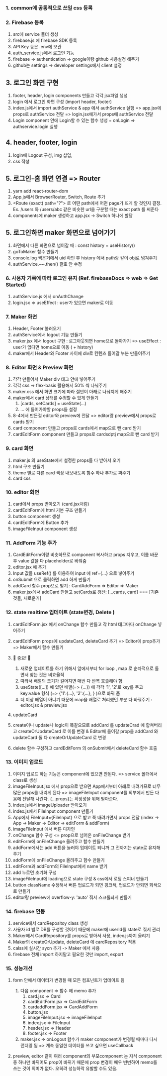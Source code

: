 ### 1. common에 공통적으로 쓰일 css 등록

### 2. Firebase 등록

1. src에 service 폴더 생성
2. firebase.js 에 firebase SDK 등록
3. API Key 등은 .env에 보관
4. auth_service.js에서 로그인 기능
5. firebase -> authentication -> google이랑 github 사용설정 해주기
6. github는 settings -> developer settings에서 client 설정

## 3. 로그인 화면 구현

1. footer, header, login components 만들고 각각 jsx파일 생성
2. login 에서 로그인 화면 구성 (import header, footer)
3. index.js에서 import authService & app 에서 authService 실행
   => app.jsx에 props로 authService 전달
   => login.jsx에가서 props에 authService 전달
4. Login component 안에 Login할 수 있는 함수 생성 = onLogin => authservice.login 실행

## 4. header, footer, login

1. login에 Logout 구성, img 삽입,
2. css 작성

## 5. 로그인-홈 화면 연결 => Router

1. yarn add react-router-dom
2. App.js에서 BrowserRouter, Switch, Route 추가
3. <Route (exact) path="?"> 로 어떤 path에서 어떤 page가 뜨게 할 것인지 결정. Ex. /users 와 /users/abc 같은 비슷한 url을 구분할 때는 exact path 를 써준다
4. components에 maker 생성하고 app.jsx -> Switch 하나에 할당

## 5. 로그인하면 maker 화면으로 넘어가기

1. 화면에서 다른 화면으로 넘어갈 때 : const history = useHistory()
2. goToMaker 함수 만들기
3. console.log 찍은거에서 uid 확인 후 history 에서 path랑 같이 obj로 넘겨주기
4. authService.~~.then() 괄호 안 수정

### 6. 사용자 기록에 따라 로그인 유지 (Ref. firebaseDocs => web => Get Started)

1. authService.js 에서 onAuthChange
2. login.jsx => useEffect : user가 있으면 maker로 이동

### 7. Maker 화면

1. Header, Footer 불러오기
2. authService에서 logout 기능 만들기
3. maker.jsx 에서 logout 구현 : 로그아웃되면 home으로 돌아가기
   => useEffect : user가 없다면 home으로 이동 ( + history)
4. maker에서 Header와 Footer 사이에 div로 컨텐츠 들어갈 부분 만들어주기

### 8. Editor 화면 & Preview 화면

1. 각각 만들어서 Maker div 태그 안에 넣어주기
2. 각각 css => flex-basis 활용해서 50% 씩 나눠주기
3. maker.css 에서 화면 크기에 따라 절반이 아래로 나눠지게 해주기
4. maker에서 card 상태를 수정할 수 있게 만들기
   1. [cards, setCards] = useState(...)
   2. ... 에 들어가야할 props들 설정
5. 8-4에서 만든걸 editor와 preview에 전달 => editor랑 preview에서 props로 cards 받기
6. card component 만들고 props로 cards에서 map으로 뺀 card 받기
7. cardEditForm component 만들고 props로 cardsdptj map으로 뺀 card 받기

### 9. card 화면

1. maker.js 의 useState에서 설정한 props들 다 받아서 오기
2. html 구조 만들기
3. theme 별로 다른 card 색상 내보내도록
   함수 하나 추가로 짜주기
4. card css

### 10. editor 화면

1. card에서 props 받아오기 (card.jsx처럼)
2. cardEditForm에 html 기본 구조 만들기
3. button component 생성
4. cardEditForm에 Button 추가
5. imageFileInput component 생성

### 11. AddForm 기능 추가

1. CardEditForm이랑 비슷하므로 component 복사하고 props 지우고, 이름 바꾼 후 value 값을 다 placeholder로 바꿔줌
2. editor.jsx 에 추가
3. Input 값들 useRef() 를 이용하여 input 에 ref={...} 으로 넣어주기
4. onSubmit 으로 클릭하면 add 하게 만들기
5. addCard 함수 prop으로 받기 : CardAddForm => Editor => Maker
6. maker.jsx에서 addCard 만들고 setCards로 갱신: [...cards, card] === [기존것들, 새로운거]

### 12. state realtime 업데이트 (state변경, Delete )

1. cardEditForm.jsx 에서 onChange 함수 만들고 각 html 태그마다 onChange 넣어주기
2. cardEditForm props에 updateCard, deleteCard 추가 => Editor에 prop추가 => Maker에서 함수 만들기

3. 🌟 중요! 🌟

   1. 새로운 업데이트를 하기 위해서 앞에서부터 for loop , map 로 순차적으로 돌면서 찾는 것은 비효율적
   2. 따라서 배열의 크기가 길어지면 매번 다 반복 호출해야 함
   3. useState([...]) 에 있던 배열(=> {...}) 에 각각 '1', '2'로 key를 주고 key:value 형식 (=> {'1':{...}, '2':{...}, } )으로 바꿔 줌
   4. 더 이상 배열이 아니기 때문에 map을 배열로 처리했던 부분 다 바꿔주기 : editor.jsx & preview.jsx

4. updateCard
5. create이나 update나 logic이 똑같으므로 addCard 를 updateCrad 에 합쳐버리고 createOrUpdateCard 로 이름 변경 & Editor에 들어갈 prop을 addCard 와 updateCard 둘 다 createOrUpdateCard 로 변경
6. delete 함수 구성하고 cardEditForm 의 onSubmit에서 deleteCard 함수 호출

### 13. 이미지 업로드

1. 이미지 업로드 하는 기능은 component에 있으면 안된다. => service 폴더에서 class로 생성
2. imageFileInput.jsx 에서 prop으로 받으면 App에서부터 아래로 내려가므로 너무 많은 props를 내리게 된다 => imageFileInput component를 외부에서 만든 다음에 전달해 나간다. {...props}는 확장성을 위해 받아준다.
3. index.js에서 imageUploader 받아오기
4. index.js에서 FileInput component 만들기
5. App에서 FileInput={FileInput} 으로 받고 쭉 내려가면서 props 전달 (index -> App -> Maker -> Editor -> editForm & addForm)
6. imageFileInput 에서 버튼 디자인
7. onChange 함수 구성 <= prop으로 넘어온 onFileChange 받기
8. editForm에 onFileChange 올려주고 함수 만들기
9. addForm에서는 add 버튼을 눌러야 업데이트 되니까 그 전까지는 state로 유지해주기
10. addForm에 onFileChange 올려주고 함수 만들기
11. editForm과 addForm의 FileInput에서 name 받기
12. add 누르면 초기화 구성
13. imageFileInput에 loading으로 state 구성 & css에서 로딩 스피너 만들기
14. button className 수정해서 버튼 업로드가 되면 핑크색, 업로드가 안되면 회색으로 만들기
15. editor랑 preview에 overflow-y: 'auto' 줘서 스크롤되게 만들기

### 14. firebase 연동

1. service에서 cardRepositoy class 생성
2. 사용자 id 별로 DB를 구성할 것이기 때문에 maker에 userId를 state로 줘서 관리
3. Maker에서 CardRepository를 props로 받아서 사용, index.js까지 올리기
4. Maker의 createOrUpdate, deleteCard 에 cardRepository 적용
5. calss에 실시간 sycn 추가 -> Maker 에서 사용
6. firebase 전체 import 하지말고 필요한 것만 import, export

### 15. 성능개선

1. form 안에서 데이터가 변경될 때 모든 컴포넌트가 업데이트 됨

   1. 다음 component => 함수 에 memo 추가
      1. card.jsx => Card
      2. cardEditForm.jsx => CardEditForm
      3. cardaddForm.jsx => CardAddForm
      4. button.jsx
      5. imageFileInput.jsx => imageFileInput
      6. index.jsx => FileInput
      7. header.jsx => Header
      8. footer.jsx => Footer
   2. maker.jsx => onLogout 함수가 maker component가 변경될 때마다 다시 랜더링 됨 => 계속 동일한 데이터를 쓰고 싶으면 useCallback

2. preview, editor 같이 여러 component의 부모component 는 자식 component 중 하나만 바뀌어도 prop이 바뀌기 때문에 prop 변경이 매우 빈번하여 memo를 쓰는 것이 의미가 없다. 오히려 성능하락 유발할 수도 있음.
